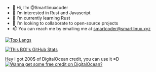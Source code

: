 - 👋 Hi, I’m @Smartlinuxcoder
- 👀 I’m interested in Rust and Javascript
- 🌱 I’m currently learning Rust
- 💞️ I’m looking to collaborate to open-source projects
- 📫 You can reach me by emailing me at smartcoder@smartlinux.xyz

[![Top Langs](https://github-readme-stats.vercel.app/api/top-langs/?username=Smartlinuxcoder&hide_progress=false)](https://github.com/anuraghazra/github-readme-stats)

[![This BOI's GitHub Stats](https://github-readme-stats.vercel.app/api?username=Smartlinuxcoder&theme=tokyonight)](https://github.com/anuraghazra/github-readme-stats)

Hey i got 200$ of DigitalOcean credit, you can use it =D
[![Wanna get some free credit on DigitalOcean?](https://web-platforms.sfo2.cdn.digitaloceanspaces.com/WWW/Badge%201.svg)](https://www.digitalocean.com/?refcode=26e95bf6abf8&utm_campaign=Referral_Invite&utm_medium=Referral_Program&utm_source=badge)
